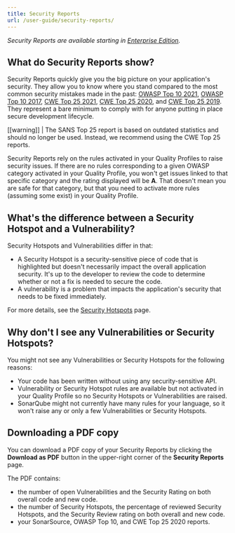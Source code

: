 ```yaml
---
title: Security Reports
url: /user-guide/security-reports/
---
```


*Security Reports are available starting in [Enterprise Edition](https://redirect.sonarsource.com/editions/enterprise.html).*

## What do Security Reports show?
Security Reports quickly give you the big picture on your application's security. They allow you to know where you stand compared to the most common security mistakes made in the past: [OWASP Top 10 2021](https://owasp.org/Top10/), [OWASP Top 10 2017](https://owasp.org/www-project-top-ten/2017), [CWE Top 25 2021](https://cwe.mitre.org/top25/archive/2021/2021_cwe_top25.html), [CWE Top 25 2020](https://cwe.mitre.org/top25/archive/2020/2020_cwe_top25.html), and [CWE Top 25 2019](https://cwe.mitre.org/top25/archive/2019/2019_cwe_top25.html). They represent a bare minimum to comply with for anyone putting in place secure development lifecycle.

[[warning]]
| The SANS Top 25 report is based on outdated statistics and should no longer be used. Instead, we recommend using the CWE Top 25 reports.

Security Reports rely on the rules activated in your Quality Profiles to raise security issues. If there are no rules corresponding to a given OWASP category activated in your Quality Profile, you won't get issues linked to that specific category and the rating displayed will be **A**. That doesn't mean you are safe for that category, but that you need to activate more rules (assuming some exist) in your Quality Profile.

## What's the difference between a Security Hotspot and a Vulnerability?

Security Hotspots and Vulnerabilities differ in that:

* A Security Hotspot is a security-sensitive piece of code that is highlighted but doesn't necessarily impact the overall application security. It's up to the developer to review the code to determine whether or not a fix is needed to secure the code.
* A vulnerability is a problem that impacts the application's security that needs to be fixed immediately.

For more details, see the [Security Hotspots](/user-guide/security-hotspots/) page. 

## Why don't I see any Vulnerabilities or Security Hotspots?
You might not see any Vulnerabilities or Security Hotspots for the following reasons:
* Your code has been written without using any security-sensitive API. 
* Vulnerability or Security Hotspot rules are available but not activated in your Quality Profile so no Security Hotspots or Vulnerabilities are raised.
* SonarQube might not currently have many rules for your language, so it won't raise any or only a few Vulnerabilities or Security Hotspots.

## Downloading a PDF copy
You can download a PDF copy of your Security Reports by clicking the **Download as PDF** button in the upper-right corner of the **Security Reports** page. 

The PDF contains:

- the number of open Vulnerabilities and the Security Rating on both overall code and new code.
- the number of Security Hotspots, the percentage of reviewed Security Hotspots, and the Security Review rating on both overall and new code. 
- your SonarSource, OWASP Top 10, and CWE Top 25 2020 reports.
